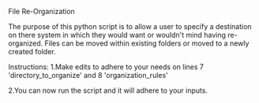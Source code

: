 File Re-Organization

The purpose of this python script is to allow a user to specify a destination on there system in which they would want or wouldn't mind having re-organized. Files can be moved within existing folders or moved to a newly created folder.

Instructions:
1.Make edits to adhere to your needs on lines 7 
'directory_to_organize' and 8 'organization_rules' 

2.You can now run the script and it will adhere to your inputs.